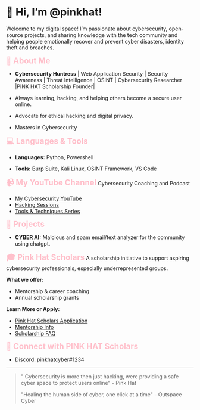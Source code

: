 # 👋 Hi, I’m @pinkhat!

Welcome to my digital space! I’m passionate about cybersecurity, open-source projects, and sharing knowledge with the tech community and helping people emotionally recover and prevent cyber disasters, identity theft and breaches.

<span style="color:pink; font-size:1.5em;"><b>🌟 About Me</b></span>
- **Cybersecurity Huntress** | Web Application Security | Security Awareness | Threat Intelligence | OSINT | Cybersecurity Researcher |PINK HAT Scholarship Founder|
  
- Always learning, hacking, and helping others become a secure user online.
  
- Advocate for ethical hacking and digital privacy.

- Masters in Cybersecurity

<span style="color:pink; font-size:1.5em;"><b>💻 Languages & Tools</b></span>
- **Languages:** Python, Powershell
  
- **Tools:** Burp Suite, Kali Linux, OSINT Framework, VS Code

<span style="color:pink; font-size:1.5em;"><b>📹 My YouTube Channel</b></span>
Cybersecurity Coaching and Podcast
- [My Cybersecurity YouTube](https://www.youtube.com/@outspacecybercoach)
- [Hacking Sessions](https://www.youtube.com/@outspacecybercoach)
- [Tools & Techniques Series](https://www.youtube.com/@outspacecybercoach)

<span style="color:pink; font-size:1.5em;"><b>🚀 Projects</b></span>

- **[CYBER AI]([https://github.com/pinkhatcyber/opencti-integration](https://chatgpt.com/g/g-678eb480cf30819186646045bd80f2c7-cyber-ai)):** Malcious and spam email/text analyzer for the community using chatgpt.


<span style="color:pink; font-size:1.5em;"><b>🎓 Pink Hat Scholars</b></span>
A scholarship initiative to support aspiring cybersecurity professionals, especially underrepresented groups.  

**What we offer:**  
- Mentorship & career coaching 
 - Annual scholarship grants

**Learn More or Apply:**  
- [Pink Hat Scholars Application](https://github.com/pinkhatcyber/pinkhat-scholars)
- [Mentorship Info](https://github.com/pinkhatcyber/mentorship)
- [Scholarship FAQ](https://github.com/pinkhatcyber/scholarship-faq)

<span style="color:pink; font-size:1.5em;"><b>🔗 Connect with PINK HAT Scholars</b></span>

- Discord: pinkhatcyber#1234

---


>" Cybersecurity is more then just hacking, were providing a safe cyber space to protect users online" - Pink Hat
>
> "Healing the human side of cyber, one click at a time" - Outspace Cyber
